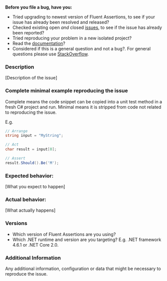 **Before you file a bug, have you:**

* Tried upgrading to newest version of Fluent Assertions, to see if your issue has already been resolved and released?
* Checked existing open *and* closed [issues](https://github.com/fluentassertions/fluentassertions/issues?utf8=%E2%9C%93&q=is%3Aissue), to see if the issue has already been reported?
* Tried reproducing your problem in a new isolated project?
* Read the [documentation](https://fluentassertions.com/introduction/)?
* Considered if this is a general question and not a bug?. For general questions please use [StackOverflow](https://stackoverflow.com/questions/tagged/fluent-assertions?mixed=1).

### Description

[Description of the issue]

### Complete minimal example reproducing the issue

Complete means the code snippet can be copied into a unit test method in a fresh C# project and run.
Minimal means it is stripped from code not related to reproducing the issue.

E.g.

```csharp
// Arrange
string input = "MyString";

// Act
char result = input[0];

// Assert
result.Should().Be('M');
```

### Expected behavior:

[What you expect to happen]

### Actual behavior:

[What actually happens]

### Versions

* Which version of Fluent Assertions are you using?
* Which .NET runtime and version are you targeting? E.g. .NET framework 4.6.1 or .NET Core 2.0.

### Additional Information

Any additional information, configuration or data that might be necessary to reproduce the issue.